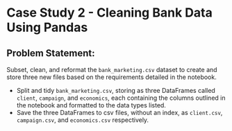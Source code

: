 # Case Study 2 - Cleaning Bank Data Using Pandas

## Problem Statement:

Subset, clean, and reformat the `bank_marketing.csv` dataset to create and store three new files based on the requirements detailed in the notebook.

- Split and tidy `bank_marketing.csv`, storing as three DataFrames called `client`, `campaign`, and `economics`, each containing the columns outlined in the notebook and formatted to the data types listed.
- Save the three DataFrames to csv files, without an index, as `client.csv`, `campaign.csv`, and `economics.csv` respectively.
